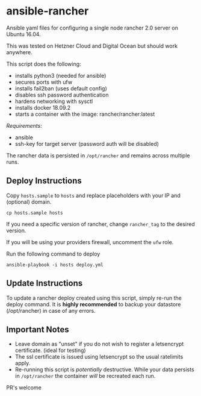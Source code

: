 
# ansible-rancher  
Ansible yaml files for configuring a single node rancher 2.0 server on Ubuntu 16.04.
  
This was tested on Hetzner Cloud and Digital Ocean but should work anywhere.
  
This script does the following:
  
- installs python3 (needed for ansible)
- secures ports with ufw
- installs fail2ban (uses default config)
- disables ssh password authentication
- hardens networking with sysctl
- installs docker 18.09.2
- starts a container with the image: rancher/rancher:latest

*Requirements:*
- ansible
- ssh-key for target server (password auth will be disabled)

The rancher data is persisted in `/opt/rancher` and remains across multiple runs.
  
## Deploy Instructions  
Copy `hosts.sample` to `hosts` and replace placeholders with your IP and (optional) domain.
  
```  
cp hosts.sample hosts  
```

If you need a specific version of rancher, change `rancher_tag` to the desired version.

If you will be using your providers firewall, uncomment the `ufw` role.


Run  the following command to deploy
```  
ansible-playbook -i hosts deploy.yml  
```

## Update Instructions
To update a rancher deploy created using this script, simply re-run the deploy command. 
It is **highly recommended** to backup your datastore (/opt/rancher) in case of any errors.


## Important Notes 
 - Leave domain as "unset" if you do not wish to register a letsencrypt certificate. (ideal for testing)
 - The ssl certificate is issued using letsencrypt so the usual ratelimits apply.
 - Re-running this script is _potentially_ destructive. While your data persists in `/opt/rancher` the container _will_ be recreated each run.


PR's welcome